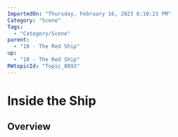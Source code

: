 ```yaml
---
ImportedOn: "Thursday, February 16, 2023 6:10:23 PM"
Category: "Scene"
Tags:
  - "Category/Scene"
parent:
  - "10 - The Red Ship"
up:
  - "10 - The Red Ship"
RWtopicId: "Topic_8893"
---
```

# Inside the Ship
## Overview

